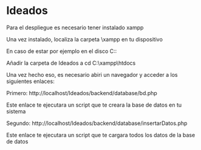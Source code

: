 # Ideados
Para el despliegue es necesario tener instalado xampp

Una vez instalado, localiza la carpeta \xampp en tu dispositivo

En caso de estar por ejemplo en el disco C::

Añadir la carpeta de Ideados a cd C:\xampp\htdocs

Una vez hecho eso, es necesario abiri un navegador y acceder a los siguientes enlaces:

Primero:
http://localhost/Ideados/backend/database/bd.php

Este enlace te ejecutara un script que te creara la base de datos en tu sistema

Segundo:
http://localhost/Ideados/backend/database/insertarDatos.php

Este enlace te ejecutara un script que te cargara todos los datos de la base de datos